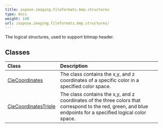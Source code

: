 ```yaml
---
title: aspose.imaging.fileformats.bmp.structures
type: docs
weight: 140
url: /aspose.imaging.fileformats.bmp.structures/
---
```



The logical structures, used to support bitmap header.

## **Classes**
| **Class** | **Description** |
| :- | :- |
| [CieCoordinates](/imaging/python-net/aspose.imaging.fileformats.bmp.structures/ciecoordinates/) | The class contains the x,y, and z coordinates of a specific color in a specified color space. |
| [CieCoordinatesTriple](/imaging/python-net/aspose.imaging.fileformats.bmp.structures/ciecoordinatestriple/) | The class contains the x,y, and z coordinates of the three colors that correspond to the red, green, and blue endpoints for a specified logical color space. |
